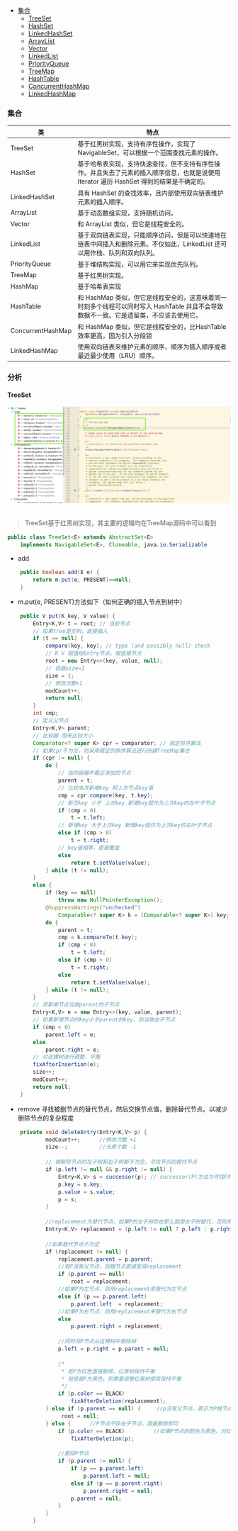 * [集合](#集合)
    * [TreeSet](#TreeSet)
    * [HashSet](#HashSet)
    * [LinkedHashSet](#LinkedHashSet)
    * [ArrayList](#ArrayList)
    * [Vector](#Vector)
    * [LinkedList](#LinkedList)
    * [PriorityQueue](#PriorityQueue)
    * [TreeMap](#TreeMap)
    * [HashTable](#HashTable)
    * [ConcurrentHashMap](#ConcurrentHashMap)
    * [LinkedHashMap](#LinkedHashMap)

### 集合
类|特点
---|---
TreeSet|基于红黑树实现，支持有序性操作，实现了NavigableSet，可以根据一个范围查找元素的操作。
HashSet|基于哈希表实现，支持快速查找，但不支持有序性操作。并且失去了元素的插入顺序信息，也就是说使用 Iterator 遍历 HashSet 得到的结果是不确定的。
LinkedHashSet|具有 HashSet 的查找效率，且内部使用双向链表维护元素的插入顺序。
ArrayList|基于动态数组实现，支持随机访问。
Vector|和 ArrayList 类似，但它是线程安全的。
LinkedList|基于双向链表实现，只能顺序访问，但是可以快速地在链表中间插入和删除元素。不仅如此，LinkedList 还可以用作栈、队列和双向队列。
PriorityQueue|基于堆结构实现，可以用它来实现优先队列。
TreeMap|基于红黑树实现。
HashMap|基于哈希表实现
HashTable|和 HashMap 类似，但它是线程安全的，这意味着同一时刻多个线程可以同时写入 HashTable 并且不会导致数据不一致。它是遗留类，不应该去使用它。
ConcurrentHashMap|和 HashMap 类似，但它是线程安全的，比HashTable效率更高，因为引入分段锁
LinkedHashMap|使用双向链表来维护元素的顺序，顺序为插入顺序或者最近最少使用（LRU）顺序。

### 分析
#### TreeSet
<div align="center"> <img src="../../images/treeSet.png"/> </div><br>

> TreeSet基于红黑树实现，其主要的逻辑均在TreeMap源码中可以看到
```java
public class TreeSet<E> extends AbstractSet<E>
    implements NavigableSet<E>, Cloneable, java.io.Serializable
```
- add
```java
    public boolean add(E e) {
        return m.put(e, PRESENT)==null;
    }
```
- m.put(e, PRESENT)方法如下（如何正确的插入节点到树中）
```java
    public V put(K key, V value) {
        Entry<K,V> t = root; // 当前节点
        // 如果tree是空树，直接插入
        if (t == null) {
            compare(key, key); // type (and possibly null) check
            // K V 赋值给Entry节点，赋值根节点
            root = new Entry<>(key, value, null);
            // 容器size=1
            size = 1;
            // 修改次数+1
            modCount++;
            return null;
        }
        int cmp;
        // 定义父节点
        Entry<K,V> parent;
        // 比较器 用来比较大小
        Comparator<? super K> cpr = comparator; // 指定排序算法
        // 如果cpr不为空，则采用既定的排序算法进行创建TreeMap集合
        if (cpr != null) {
            do {
                // 指向容器中最近添加的节点
                parent = t;
                // 比较本次新增key 和上次节点key值
                cmp = cpr.compare(key, t.key);
                // 新怎key 小于 上次key 新增key就作为上次key的左叶子节点
                if (cmp < 0)
                    t = t.left;
                // 新增key 大于上次key 新增key就作为上次key的右叶子节点
                else if (cmp > 0)
                    t = t.right;
                // key值相等，直接覆盖
                else
                    return t.setValue(value);
            } while (t != null);
        }
        else {
            if (key == null)
                throw new NullPointerException();
            @SuppressWarnings("unchecked")
                Comparable<? super K> k = (Comparable<? super K>) key;
            do {
                parent = t;
                cmp = k.compareTo(t.key);
                if (cmp < 0)
                    t = t.left;
                else if (cmp > 0)
                    t = t.right;
                else
                    return t.setValue(value);
            } while (t != null);
        }
        // 将新增节点当做parent的子节点
        Entry<K,V> e = new Entry<>(key, value, parent);
        // 如果新增节点的key小于parent的key，则当做左子节点
        if (cmp < 0)
            parent.left = e;
        else
            parent.right = e;
        // 对这棵树进行调整、平衡
        fixAfterInsertion(e);
        size++;
        modCount++;
        return null;
    }
```
- remove 寻找被删节点的替代节点，然后交换节点值，删除替代节点。以减少删除节点的复杂程度
```java
    private void deleteEntry(Entry<K,V> p) {
            modCount++;      //修改次数 +1
            size--;          //元素个数 -1

            // 被删除节点的左子树和右子树都不为空，寻找节点的替代节点
            if (p.left != null && p.right != null) {
                Entry<K,V> s = successor(p); // successor(P)方法为寻找P的替代节点。规则是右分支 最左边，或者 左分支最右边的节点
                p.key = s.key;
                p.value = s.value;
                p = s;
            }

            //replacement为替代节点，如果P的左子树存在那么就用左子树替代，否则用右子树替代
            Entry<K,V> replacement = (p.left != null ? p.left : p.right);

            //如果替代节点不为空
            if (replacement != null) {
                replacement.parent = p.parent;
                //若P没有父节点，则跟节点直接变成replacement
                if (p.parent == null)
                    root = replacement;
                //如果P为左节点，则用replacement来替代为左节点
                else if (p == p.parent.left)
                    p.parent.left  = replacement;
                //如果P为右节点，则用replacement来替代为右节点
                else
                    p.parent.right = replacement;

                //同时将P节点从这棵树中剔除掉
                p.left = p.right = p.parent = null;

                /*
                 * 若P为红色直接删除，红黑树保持平衡
                 * 但是若P为黑色，则需要调整红黑树使其保持平衡
                 */
                if (p.color == BLACK)
                    fixAfterDeletion(replacement);
            } else if (p.parent == null) {     //p没有父节点，表示为P根节点，直接删除即可
                 root = null;
            } else {      //P节点不存在子节点，直接删除即可
                if (p.color == BLACK)         //如果P节点的颜色为黑色，对红黑树进行调整
                    fixAfterDeletion(p);

                //删除P节点
                if (p.parent != null) {
                    if (p == p.parent.left)
                        p.parent.left = null;
                    else if (p == p.parent.right)
                        p.parent.right = null;
                    p.parent = null;
                }
            }
        }
```